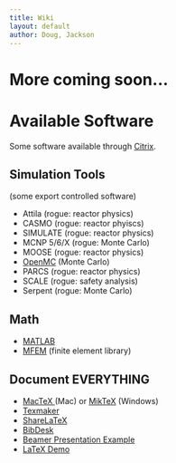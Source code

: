 ```yaml
---
title: Wiki
layout: default
author: Doug, Jackson
---
```

More coming soon...
================================

# Available Software
Some software available through [Citrix](http://it.engineering.oregonstate.edu/citrix).

## Simulation Tools
(some export controlled software)
* Attila (rogue: reactor physics)
* CASMO (rogue: reactor phyiscs)
* SIMULATE (rogue: reactor physics)
* MCNP 5/6/X (rogue: Monte Carlo)
* MOOSE (rogue: reactor physics)
* [OpenMC](https://mit-crpg.github.io/openmc/) (Monte Carlo)
* PARCS (rogue: reactor physics)
* SCALE (rogue: safety analysis)
* Serpent (rogue: Monte Carlo)

## Math
* [MATLAB](http://it.engineering.oregonstate.edu/site-license-matlab)
* [MFEM](mfem.org) (finite element library)

## Document EVERYTHING
* [MacTeX ](https://tug.org/mactex/) (Mac) or [MikTeX](http://miktex.org) (Windows)
* [Texmaker](http://www.xm1math.net/texmaker/)
* [ShareLaTeX](https://www.sharelatex.com)
* [BibDesk](http://bibdesk.sourceforge.net)
* [Beamer Presentation Example](../users/woodsdou/DougsDefense.zip)
* [LaTeX Demo](../users/woodsdou/LatexDemo.zip)




